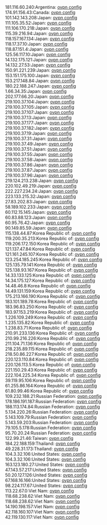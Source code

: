 181.116.60.240:Argentina: [ovpn config](vpn/181_116_60_240.ovpn)  
174.91.156.43:Canada: [ovpn config](vpn/174_91_156_43.ovpn)  
101.142.143.208:Japan: [ovpn config](vpn/101_142_143_208.ovpn)  
111.105.35.52:Japan: [ovpn config](vpn/111_105_35_52.ovpn)  
111.106.170.218:Japan: [ovpn config](vpn/111_106_170_218.ovpn)  
115.39.216.94:Japan: [ovpn config](vpn/115_39_216_94.ovpn)  
118.157.167.134:Japan: [ovpn config](vpn/118_157_167_134.ovpn)  
118.17.37.10:Japan: [ovpn config](vpn/118_17_37_10.ovpn)  
118.87.151.4:Japan: [ovpn config](vpn/118_87_151_4.ovpn)  
125.56.117.10:Japan: [ovpn config](vpn/125_56_117_10.ovpn)  
14.132.175.121:Japan: [ovpn config](vpn/14_132_175_121.ovpn)  
14.132.27.53:Japan: [ovpn config](vpn/14_132_27_53.ovpn)  
150.91.221.239:Japan: [ovpn config](vpn/150_91_221_239.ovpn)  
153.151.175.100:Japan: [ovpn config](vpn/153_151_175_100.ovpn)  
153.217.148.84:Japan: [ovpn config](vpn/153_217_148_84.ovpn)  
180.22.188.247:Japan: [ovpn config](vpn/180_22_188_247.ovpn)  
1.66.34.35:Japan: [ovpn config](vpn/1_66_34_35.ovpn)  
202.177.66.20:Japan: [ovpn config](vpn/202_177_66_20.ovpn)  
219.100.37.104:Japan: [ovpn config](vpn/219_100_37_104.ovpn)  
219.100.37.105:Japan: [ovpn config](vpn/219_100_37_105.ovpn)  
219.100.37.107:Japan: [ovpn config](vpn/219_100_37_107.ovpn)  
219.100.37.13:Japan: [ovpn config](vpn/219_100_37_13.ovpn)  
219.100.37.177:Japan: [ovpn config](vpn/219_100_37_177.ovpn)  
219.100.37.182:Japan: [ovpn config](vpn/219_100_37_182.ovpn)  
219.100.37.19:Japan: [ovpn config](vpn/219_100_37_19.ovpn)  
219.100.37.31:Japan: [ovpn config](vpn/219_100_37_31.ovpn)  
219.100.37.49:Japan: [ovpn config](vpn/219_100_37_49.ovpn)  
219.100.37.51:Japan: [ovpn config](vpn/219_100_37_51.ovpn)  
219.100.37.55:Japan: [ovpn config](vpn/219_100_37_55.ovpn)  
219.100.37.58:Japan: [ovpn config](vpn/219_100_37_58.ovpn)  
219.100.37.86:Japan: [ovpn config](vpn/219_100_37_86.ovpn)  
219.100.37.87:Japan: [ovpn config](vpn/219_100_37_87.ovpn)  
219.100.37.96:Japan: [ovpn config](vpn/219_100_37_96.ovpn)  
219.124.213.238:Japan: [ovpn config](vpn/219_124_213_238.ovpn)  
220.102.49.219:Japan: [ovpn config](vpn/220_102_49_219.ovpn)  
222.227.234.24:Japan: [ovpn config](vpn/222_227_234_24.ovpn)  
223.133.215.32:Japan: [ovpn config](vpn/223_133_215_32.ovpn)  
27.83.202.83:Japan: [ovpn config](vpn/27_83_202_83.ovpn)  
58.189.102.233:Japan: [ovpn config](vpn/58_189_102_233.ovpn)  
60.112.15.145:Japan: [ovpn config](vpn/60_112_15_145.ovpn)  
60.83.88.123:Japan: [ovpn config](vpn/60_83_88_123.ovpn)  
60.95.76.42:Japan: [ovpn config](vpn/60_95_76_42.ovpn)  
90.149.85.59:Japan: [ovpn config](vpn/90_149_85_59.ovpn)  
115.138.44.87:Korea Republic of: [ovpn config](vpn/115_138_44_87.ovpn)  
119.200.35.213:Korea Republic of: [ovpn config](vpn/119_200_35_213.ovpn)  
119.206.172.150:Korea Republic of: [ovpn config](vpn/119_206_172_150.ovpn)  
121.137.47.84:Korea Republic of: [ovpn config](vpn/121_137_47_84.ovpn)  
121.161.245.107:Korea Republic of: [ovpn config](vpn/121_161_245_107.ovpn)  
123.254.185.245:Korea Republic of: [ovpn config](vpn/123_254_185_245.ovpn)  
125.135.79.141:Korea Republic of: [ovpn config](vpn/125_135_79_141.ovpn)  
125.138.93.167:Korea Republic of: [ovpn config](vpn/125_138_93_167.ovpn)  
14.33.133.125:Korea Republic of: [ovpn config](vpn/14_33_133_125.ovpn)  
14.34.175.127:Korea Republic of: [ovpn config](vpn/14_34_175_127.ovpn)  
14.48.46.8:Korea Republic of: [ovpn config](vpn/14_48_46_8.ovpn)  
14.49.131.159:Korea Republic of: [ovpn config](vpn/14_49_131_159.ovpn)  
175.213.166.190:Korea Republic of: [ovpn config](vpn/175_213_166_190.ovpn)  
183.101.189.78:Korea Republic of: [ovpn config](vpn/183_101_189_78.ovpn)  
183.96.83.250:Korea Republic of: [ovpn config](vpn/183_96_83_250.ovpn)  
183.97.153.219:Korea Republic of: [ovpn config](vpn/183_97_153_219.ovpn)  
1.226.109.249:Korea Republic of: [ovpn config](vpn/1_226_109_249.ovpn)  
1.235.135.82:Korea Republic of: [ovpn config](vpn/1_235_135_82.ovpn)  
1.238.83.71:Korea Republic of: [ovpn config](vpn/1_238_83_71.ovpn)  
210.91.233.136:Korea Republic of: [ovpn config](vpn/210_91_233_136.ovpn)  
210.99.216.226:Korea Republic of: [ovpn config](vpn/210_99_216_226.ovpn)  
211.104.71.136:Korea Republic of: [ovpn config](vpn/211_104_71_136.ovpn)  
218.235.89.115:Korea Republic of: [ovpn config](vpn/218_235_89_115.ovpn)  
218.50.86.227:Korea Republic of: [ovpn config](vpn/218_50_86_227.ovpn)  
220.123.110.84:Korea Republic of: [ovpn config](vpn/220_123_110_84.ovpn)  
220.126.113.5:Korea Republic of: [ovpn config](vpn/220_126_113_5.ovpn)  
221.150.29.43:Korea Republic of: [ovpn config](vpn/221_150_29_43.ovpn)  
222.104.225.34:Korea Republic of: [ovpn config](vpn/222_104_225_34.ovpn)  
39.119.95.106:Korea Republic of: [ovpn config](vpn/39_119_95_106.ovpn)  
61.255.86.164:Korea Republic of: [ovpn config](vpn/61_255_86_164.ovpn)  
61.80.99.46:Korea Republic of: [ovpn config](vpn/61_80_99_46.ovpn)  
109.232.188.21:Russian Federation: [ovpn config](vpn/109_232_188_21.ovpn)  
178.186.191.187:Russian Federation: [ovpn config](vpn/178_186_191_187.ovpn)  
188.113.174.84:Russian Federation: [ovpn config](vpn/188_113_174_84.ovpn)  
5.134.220.26:Russian Federation: [ovpn config](vpn/5_134_220_26.ovpn)  
5.143.109.79:Russian Federation: [ovpn config](vpn/5_143_109_79.ovpn)  
5.143.59.203:Russian Federation: [ovpn config](vpn/5_143_59_203.ovpn)  
79.105.5.178:Russian Federation: [ovpn config](vpn/79_105_5_178.ovpn)  
95.70.20.24:Russian Federation: [ovpn config](vpn/95_70_20_24.ovpn)  
122.99.21.46:Taiwan: [ovpn config](vpn/122_99_21_46.ovpn)  
184.22.188.159:Thailand: [ovpn config](vpn/184_22_188_159.ovpn)  
49.228.31.173:Thailand: [ovpn config](vpn/49_228_31_173.ovpn)  
104.3.32.106:United States: [ovpn config](vpn/104_3_32_106.ovpn)  
104.3.32.106:United States: [ovpn config](vpn/104_3_32_106.ovpn)  
163.123.180.27:United States: [ovpn config](vpn/163_123_180_27.ovpn)  
47.143.57.217:United States: [ovpn config](vpn/47_143_57_217.ovpn)  
50.20.127.126:United States: [ovpn config](vpn/50_20_127_126.ovpn)  
67.168.16.166:United States: [ovpn config](vpn/67_168_16_166.ovpn)  
98.224.117.67:United States: [ovpn config](vpn/98_224_117_67.ovpn)  
113.22.67.0:Viet Nam: [ovpn config](vpn/113_22_67_0.ovpn)  
118.68.238.62:Viet Nam: [ovpn config](vpn/118_68_238_62.ovpn)  
118.68.238.62:Viet Nam: [ovpn config](vpn/118_68_238_62.ovpn)  
14.190.198.157:Viet Nam: [ovpn config](vpn/14_190_198_157.ovpn)  
42.118.160.107:Viet Nam: [ovpn config](vpn/42_118_160_107.ovpn)  
42.119.130.117:Viet Nam: [ovpn config](vpn/42_119_130_117.ovpn)  
